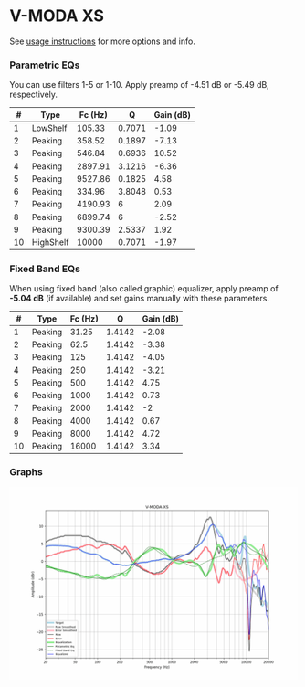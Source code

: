 # V-MODA XS
See [usage instructions](https://github.com/jaakkopasanen/AutoEq#usage) for more options and info.

### Parametric EQs
You can use filters 1-5 or 1-10. Apply preamp of -4.51 dB or -5.49 dB, respectively.

|   # | Type      |   Fc (Hz) |      Q |   Gain (dB) |
|-----|-----------|-----------|--------|-------------|
|   1 | LowShelf  |    105.33 | 0.7071 |       -1.09 |
|   2 | Peaking   |    358.52 | 0.1897 |       -7.13 |
|   3 | Peaking   |    546.84 | 0.6936 |       10.52 |
|   4 | Peaking   |   2897.91 | 3.1216 |       -6.36 |
|   5 | Peaking   |   9527.86 | 0.1825 |        4.58 |
|   6 | Peaking   |    334.96 | 3.8048 |        0.53 |
|   7 | Peaking   |   4190.93 | 6      |        2.09 |
|   8 | Peaking   |   6899.74 | 6      |       -2.52 |
|   9 | Peaking   |   9300.39 | 2.5337 |        1.92 |
|  10 | HighShelf |  10000    | 0.7071 |       -1.97 |

### Fixed Band EQs
When using fixed band (also called graphic) equalizer, apply preamp of **-5.04 dB** (if available) and set gains manually with these parameters.

|   # | Type    |   Fc (Hz) |      Q |   Gain (dB) |
|-----|---------|-----------|--------|-------------|
|   1 | Peaking |     31.25 | 1.4142 |       -2.08 |
|   2 | Peaking |     62.5  | 1.4142 |       -3.38 |
|   3 | Peaking |    125    | 1.4142 |       -4.05 |
|   4 | Peaking |    250    | 1.4142 |       -3.21 |
|   5 | Peaking |    500    | 1.4142 |        4.75 |
|   6 | Peaking |   1000    | 1.4142 |        0.73 |
|   7 | Peaking |   2000    | 1.4142 |       -2    |
|   8 | Peaking |   4000    | 1.4142 |        0.67 |
|   9 | Peaking |   8000    | 1.4142 |        4.72 |
|  10 | Peaking |  16000    | 1.4142 |        3.34 |

### Graphs
![](./V-MODA%20XS.png)
